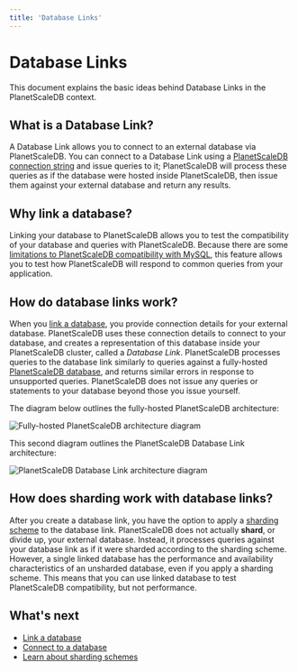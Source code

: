 ```yaml
---
title: 'Database Links'
---
```


# Database Links

This document explains the basic ideas behind Database Links in the PlanetScaleDB context.

## What is a Database Link?

A Database Link allows you to connect to an external database via PlanetScaleDB. You can connect to a Database Link using a [PlanetScaleDB connection string](connecting-to-db) and issue queries to it; PlanetScaleDB will process these queries as if the database were hosted inside PlanetScaleDB, then issue them against your external database and return any results.

## Why link a database?

Linking your database to PlanetScaleDB allows you to test the compatibility of your database and queries with PlanetScaleDB. Because there are some [limitations to PlanetScaleDB compatibility with MySQL](mysql-compatibility), this feature allows you to test how PlanetScaleDB will respond to common queries from your application.

## How do database links work?

When you [link a database](linking-database), you provide connection details for your external database. PlanetScaleDB uses these connection details to connect to your database, and creates a representation of this database inside your PlanetScaleDB cluster, called a *Database Link*. PlanetScaleDB processes queries to the database link similarly to queries against a fully-hosted [PlanetScaleDB database](databases), and returns similar errors in response to unsupported queries. PlanetScaleDB does not issue any queries or statements to your database beyond those you issue yourself.

The diagram below outlines the fully-hosted PlanetScaleDB architecture:

![Fully-hosted PlanetScaleDB architecture diagram](/img/docs/psdb-fully-hosted-database-architecture-diagram.png)

This second diagram outlines the PlanetScaleDB Database Link architecture:

![PlanetScaleDB Database Link architecture diagram](/img/docs/psdb-database-link-architecture-diagram.png)

## How does sharding work with database links?

After you create a database link, you have the option to apply a [sharding scheme](sharding-schemes) to the database link. PlanetScaleDB does not actually **shard**, or divide up, your external database. Instead, it processes queries against your database link as if it were sharded according to the sharding scheme. However, a single linked database has the performance and availability characteristics of an unsharded database, even if you apply a sharding scheme. This means that you can use linked database to test PlanetScaleDB compatibility, but not performance.


## What's next

- [Link a database](linking-external-database)
- [Connect to a database](connecting-to-db)
- [Learn about sharding schemes](sharding-schemes)
